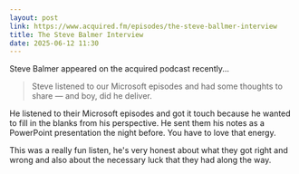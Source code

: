 ```yaml
---
layout: post
link: https://www.acquired.fm/episodes/the-steve-ballmer-interview
title: The Steve Balmer Interview
date: 2025-06-12 11:30
---
```

Steve Balmer appeared on the acquired podcast recently...

> Steve listened to our Microsoft episodes and had some thoughts to share — and boy, did he deliver.

He listened to their Microsoft episodes and got it touch because he wanted to fill in the blanks from his perspective.  He sent them his notes as a PowerPoint presentation the night before.  You have to love that energy.

This was a really fun listen, he's very honest about what they got right and wrong and also about the necessary luck that they had along the way.